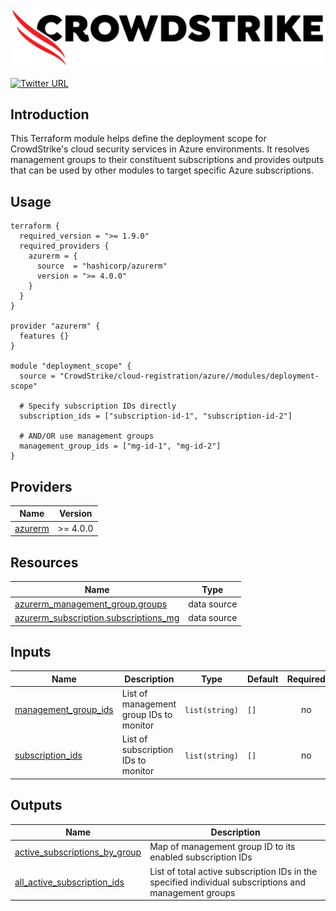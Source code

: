 <!-- BEGIN_TF_DOCS -->
![CrowdStrike Deployment Scope terraform module](https://raw.githubusercontent.com/CrowdStrike/falconpy/main/docs/asset/cs-logo.png)

[![Twitter URL](https://img.shields.io/twitter/url?label=Follow%20%40CrowdStrike&style=social&url=https%3A%2F%2Ftwitter.com%2FCrowdStrike)](https://twitter.com/CrowdStrike)

## Introduction

This Terraform module helps define the deployment scope for CrowdStrike's cloud security services in Azure environments. It resolves management groups to their constituent subscriptions and provides outputs that can be used by other modules to target specific Azure subscriptions.

## Usage

```hcl
terraform {
  required_version = ">= 1.9.0"
  required_providers {
    azurerm = {
      source  = "hashicorp/azurerm"
      version = ">= 4.0.0"
    }
  }
}

provider "azurerm" {
  features {}
}

module "deployment_scope" {
  source = "CrowdStrike/cloud-registration/azure//modules/deployment-scope"

  # Specify subscription IDs directly
  subscription_ids = ["subscription-id-1", "subscription-id-2"]

  # AND/OR use management groups
  management_group_ids = ["mg-id-1", "mg-id-2"]
}
```

## Providers

| Name | Version |
|------|---------|
| <a name="provider_azurerm"></a> [azurerm](#provider\_azurerm) | >= 4.0.0 |
## Resources

| Name | Type |
|------|------|
| [azurerm_management_group.groups](https://registry.terraform.io/providers/hashicorp/azurerm/latest/docs/data-sources/management_group) | data source |
| [azurerm_subscription.subscriptions_mg](https://registry.terraform.io/providers/hashicorp/azurerm/latest/docs/data-sources/subscription) | data source |
## Inputs

| Name | Description | Type | Default | Required |
|------|-------------|------|---------|:--------:|
| <a name="input_management_group_ids"></a> [management\_group\_ids](#input\_management\_group\_ids) | List of management group IDs to monitor | `list(string)` | `[]` | no |
| <a name="input_subscription_ids"></a> [subscription\_ids](#input\_subscription\_ids) | List of subscription IDs to monitor | `list(string)` | `[]` | no |
## Outputs

| Name | Description |
|------|-------------|
| <a name="output_active_subscriptions_by_group"></a> [active\_subscriptions\_by\_group](#output\_active\_subscriptions\_by\_group) | Map of management group ID to its enabled subscription IDs |
| <a name="output_all_active_subscription_ids"></a> [all\_active\_subscription\_ids](#output\_all\_active\_subscription\_ids) | List of total active subscription IDs in the specified individual subscriptions and management groups |
<!-- END_TF_DOCS -->
